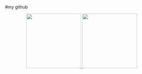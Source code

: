 #my github
<p align="center">
<a href="https://github.com/reactxsw">
  <img height="180em" src="https://github-readme-stats-eight-theta.vercel.app/api?username=reactxsw&show_icons=true&theme=algolia&include_all_commits=true&count_private=true"/>
  <img height="180em" src="https://github-readme-stats-eight-theta.vercel.app/api/top-langs/?username=reactxsw&layout=compact&langs_count=8&theme=algolia"/>
</a>
</p>
